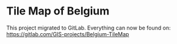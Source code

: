 # Tile Map of Belgium
This project migrated to GitLab. Everything can now be found on: https://gitlab.com/GIS-projects/Belgium-TileMap